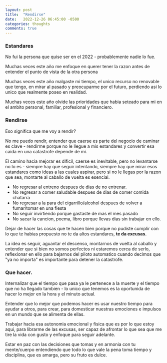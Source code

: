 ```yaml
---
layout: post
title:  "Rendirse"
date:   2022-12-26 06:45:00 -0500
categories: thoughts
comments: true
---
```


### Estandares

No fui la persona que quise ser en el 2022 - probablemente nadie lo fue.

Muchas veces este año me enfoque en querer tener la razon antes de entender el punto de vista de la otra persona

Muchas veces este año malgaste mi tiempo, el unico recurso no renovable que tengo, en mirar al pasado y preocuparme por el futuro, perdiendo asi lo unico que realmente poseo en realidad.

Muchas veces este año olvide las prioridades que habia seteado para mi en el ambito personal, familiar, profesional y financiero.

### Rendirse

Eso significa que me voy a rendir?

No me puedo rendir, entender que caerse es parte del negocio de caminar es clave - rendirme porque no le llegue a mis estandares y  convertir esa caida en una catastrofe depende de mi.

El camino hacia mejorar es dificil, caerse es inevitable, pero no levantarse no lo es - siempre hay que seguir intentando, siempre hay que mirar esos estandares como ideas a las cuales aspirar, pero si no le llegas por la razon que sea, montarte al caballo de vuelta es esencial.

- No regresar al entreno despues de dias de no entrenar.
- No regresar a comer saludable despues de dias de comer comida chatarra
- No regresar a la para del cigarrillo/alcohol despues de volver a fumar/tomar en una fiesta
- No seguir invirtiendo porque gastaste de mas el mes pasado
- No sacar la cancion, poema, libro porque llevas dias sin trabajar en ello.

Dejar de hacer las cosas que te hacen bien porque no pudiste cumplir con lo que te habias propuesto no te da altos estandares, **te da excusas.**

La idea es seguir, aguantar el descenso, montarnos de vuelta al caballo y entender que si bien no somos perfectos ni estaremos cerca de serlo, reflexionar en ello para bajarnos del piloto automatico cuando decimos que "ya no importa" es importante para detener la catastrofe.

### Que hacer.

Internalizar que el tiempo que pasa ya le pertenece a la muerte y el tiempo que no ha llegado tambien - lo unico que tenemos es la oportunida de hacer lo mejor en la hora y el minuto actual.

Entender que lo mejor que podemos hacer es usar nuestro tiempo para ayudar a otros, para crear, para domesticar nuestras emociones e impulsos en un mundo que se alimenta de ellas.

Trabajar hacia esa autonomia emocional y fisica que es por lo que estoy aqui, para librarme de las excusas, ser capaz de afrontar lo que sea que me tire la vida con gusto y enfoque para seguir adelante.

Estar en paz con las decisiones que tomas y en armonia con tu mente/cuerpo entendiendo que todo lo que vale la pena toma tiempo y disciplina, que es amarga, pero su fruto es dulce.

